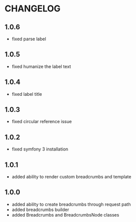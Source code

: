 CHANGELOG
=========

1.0.6
-----

 * fixed parse label

1.0.5
-----

 * fixed humanize the label text

1.0.4
-----

 * fixed label title

1.0.3
-----

 * fixed circular reference issue

1.0.2
-----

 * fixed symfony 3 installation

1.0.1
-----

 * added ability to render custom breadcrumbs and template

1.0.0
-----

 * added ability to create breadcrumbs through request path
 * added breadcrumbs builder
 * added Breadcrumbs and BreadcrumbsNode classes
